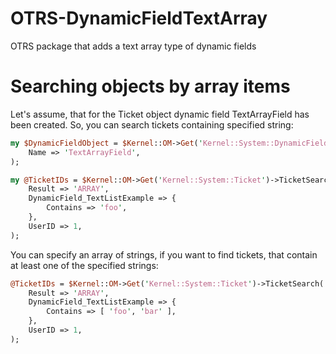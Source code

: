 # OTRS-DynamicFieldTextArray
OTRS package that adds a text array type of dynamic fields

# Searching objects by array items

Let's assume, that for the Ticket object dynamic field TextArrayField has been created. So, you can search tickets containing specified string:

```perl
my $DynamicFieldObject = $Kernel::OM->Get('Kernel::System::DynamicField')->DynamicFieldGet(
    Name => 'TextArrayField',
);

my @TicketIDs = $Kernel::OM->Get('Kernel::System::Ticket')->TicketSearch(
    Result => 'ARRAY',
    DynamicField_TextListExample => {
        Contains => 'foo',
    },
    UserID => 1,
);
```

You can specify an array of strings, if you want to find tickets, that contain at least one of the specified strings:

```perl
@TicketIDs = $Kernel::OM->Get('Kernel::System::Ticket')->TicketSearch(
    Result => 'ARRAY',
    DynamicField_TextListExample => {
        Contains => [ 'foo', 'bar' ],
    },
    UserID => 1,
);
```
